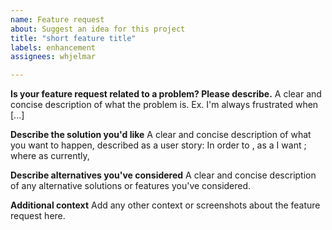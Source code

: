 ```yaml
---
name: Feature request
about: Suggest an idea for this project
title: "short feature title"
labels: enhancement
assignees: whjelmar

---
```


**Is your feature request related to a problem? Please describe.**
A clear and concise description of what the problem is. Ex. I'm always frustrated when [...]

**Describe the solution you'd like**
A clear and concise description of what you want to happen, described as a user story:
In order to <achieve some business value>, as a <stakeholder type> I want <some new system feature>; where as currently, <descibe the current behavior> 

**Describe alternatives you've considered**
A clear and concise description of any alternative solutions or features you've considered.

**Additional context**
Add any other context or screenshots about the feature request here.
